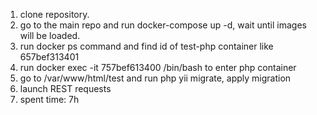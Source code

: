 1. clone repository.
2. go to the main repo and run docker-compose up -d, wait until images will be loaded.
3. run docker ps command and find id of test-php container like 657bef313401
4. run docker exec -it 757bef613400 /bin/bash to enter php container
5. go to /var/www/html/test and run php yii migrate, apply migration
6. launch REST requests
7. spent time: 7h